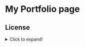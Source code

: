 # My Portfolio page




## License
<details>
<summary>Click to expand!</summary>

**Creative Commons Attribution 3.0** - http://creativecommons.org/licenses/by/3.0/


**Bug tracker**

Found a bug? Please create an issue here on GitHub! 
https://github.com/pozh/Initio/issues



**Credits**
* Design and development: **Sergey Pozhilov** - http://pozhilov.com
* More free templates by Sergey: http://gettemplate.com

</details>